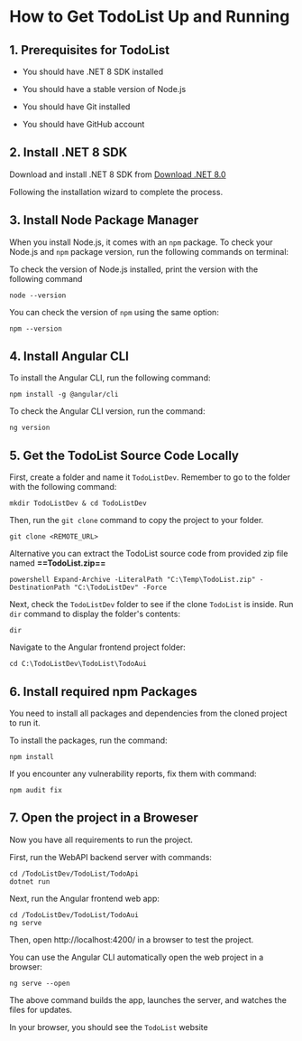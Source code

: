 # How to Get TodoList Up and Running

## 1. Prerequisites for TodoList

- You should have .NET 8 SDK installed

- You should have a stable version of Node.js

- You should have Git installed

- You should have GitHub account

## 2. Install .NET 8 SDK

Download and install .NET 8 SDK from [Download .NET 8.0](https://dotnet.microsoft.com/zh-cn/download/dotnet/8.0)

Following the installation wizard to complete the process.

## 3. Install Node Package Manager

When you install Node.js, it comes with an `npm` package. To check your Node.js and `npm` package version, run the following commands on terminal:

To check the version of Node.js installed, print the version with the following command

```shell
node --version
```

You can check the version of `npm` using the same option:

```shell
npm --version
```

## 4. Install Angular CLI

To install the Angular CLI, run the following command:

```shell
npm install -g @angular/cli
```

To check the Angular CLI version, run the command:

```shell
ng version
```

## 5. Get the TodoList Source Code Locally

First, create a folder and name it `TodoListDev`. Remember to go to the folder with the following command:

```shell
mkdir TodoListDev & cd TodoListDev
```

Then, run the `git clone` command to copy the project to your folder.

```shell
git clone <REMOTE_URL>
```

Alternative you can extract the TodoList source code from provided zip file named  **==TodoList.zip==**

```shell
powershell Expand-Archive -LiteralPath "C:\Temp\TodoList.zip" -DestinationPath "C:\TodoListDev" -Force
```

Next, check the `TodoListDev` folder to see if the clone `TodoList` is inside. Run `dir` command to display the folder's contents:

```shell
dir
```

Navigate to the Angular frontend project folder:

```shell
cd C:\TodoListDev\TodoList\TodoAui
```

## 6. Install required npm Packages

You need to install all packages and dependencies from the cloned project to run it.

To install the packages, run the command:

```shell
npm install
```

If you encounter any vulnerability reports, fix them with command:

```shell
npm audit fix
```

## 7. Open the project in a Broweser

Now you have all requirements to run the project.

First, run the WebAPI backend server with commands:

```shell
cd /TodoListDev/TodoList/TodoApi
dotnet run
```

Next, run the Angular frontend web app:

```shell
cd /TodoListDev/TodoList/TodoAui
ng serve
```

Then, open http://localhost:4200/ in a browser to test the project.

You can use the Angular CLI automatically open the web project in a browser:

```shell
ng serve --open
```

The above command builds the app, launches the server, and watches the files for updates.

In your browser, you should see the `TodoList` website
